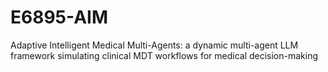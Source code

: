 # E6895-AIM
Adaptive Intelligent Medical Multi-Agents: a dynamic multi-agent LLM framework simulating clinical MDT workflows for medical decision-making
